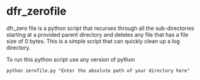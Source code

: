 # dfr_zerofile

dfr_zero file is a python script that recurses through all the sub-directories starting at a provided parent directory and deletes any file that has a file size of 0 bytes. This is a simple script that can quickly clean up a log directory.

To run this python script use any version of python
```
python zerofile.py "Enter the absolute path of your directory here"
```
